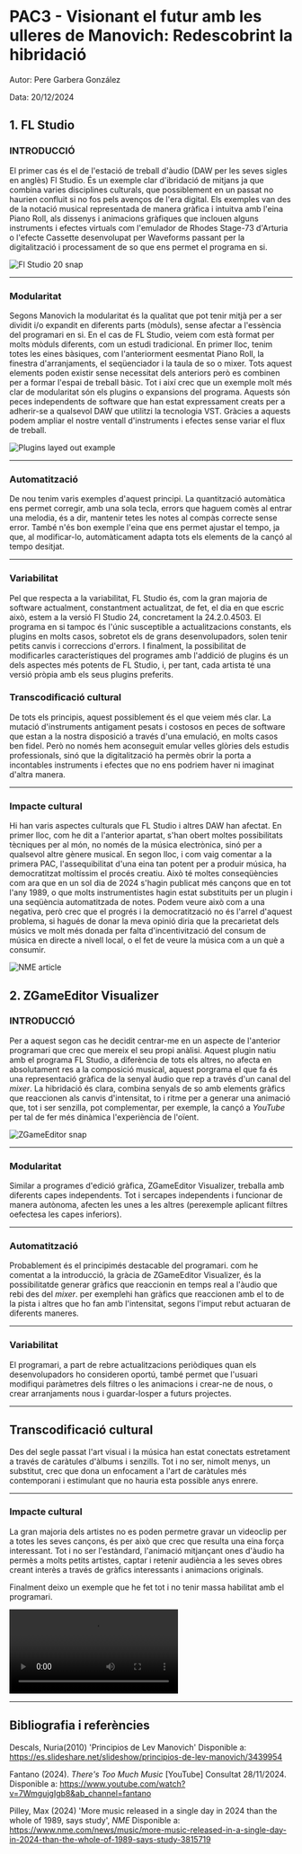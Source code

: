 # PAC3 - Visionant el futur amb les ulleres de Manovich: Redescobrint la hibridació


Autor: Pere Garbera González


Data: 20/12/2024


## 1. FL Studio 
### INTRODUCCIÓ
El primer cas és el de l'estació de treball d'àudio (DAW per les seves sigles en anglès) Fl Studio. És un exemple clar d'ibridació  de mitjans ja que combina varies disciplines culturals, que possiblement en un passat no haurien confluit si no fos pels avenços de l'era  digital. 
Els exemples van des de la notació musical representada de manera gràfica i intuitva amb l'eina Piano Roll, als dissenys i animacions gràfiques que inclouen alguns instruments i efectes virtuals com l'emulador de Rhodes Stage-73 d'Arturia o l'efecte Cassette desenvolupat per Waveforms passant per la digitalització i processament de so que ens permet el programa en si.

![Fl Studio 20 snap](https://github.com/Pere43/PAC3_Manovich_Reloaded/blob/e4e5dcdfc28eb7b0e0c8abb9791419e1e8b5d3c5/snap%20FL.JPG)

---

### Modularitat
Segons Manovich la  modularitat és  la qualitat que pot  tenir mitjà per a ser dividit i/o expandit en diferents parts (mòduls), sense afectar a l'essència del programari en si. En el cas de FL Studio, veiem com està format per molts mòduls diferents, com un  estudi  tradicional. En primer lloc, tenim totes les eines bàsiques, com l'anteriorment eesmentat Piano Roll, la finestra d'arranjaments, el seqüenciador i la taula de so o mixer.  Tots aquest elements poden existir sense necessitat dels anteriors però es combinen per a formar l'espai de treball bàsic. 
Tot i així  crec que un exemple molt més clar de modularitat són els plugins o expansions del programa. Aquests són peces independents de software que han estat expressament creats per a adherir-se  a qualsevol DAW que utilitzi la tecnologia VST. Gràcies a aquests podem ampliar el nostre ventall d'instruments i efectes sense variar el flux de treball.

![Plugins layed out example](https://github.com/Pere43/PAC3_Manovich_Reloaded/blob/7bdcf48ec725cd5c4d1946bdd2018f0e69ec97a0/Cassette%20%2B%20stage73%20snap.JPG)

---

### Automatització
De nou  tenim varis exemples d'aquest principi. 
La quantització automàtica ens permet corregir, amb una sola tecla, errors que haguem comès al entrar una melodia, és a dir, mantenir tetes les notes al compàs correcte sense error. També n'és bon exemple l'eina que ens permet ajustar el tempo, ja que, al modificar-lo, automàticament adapta tots els elements de la cançó al tempo desitjat.

---

### Variabilitat
Pel que respecta  a la variabilitat, FL Studio és, com la gran majoria de software actualment, constantment actualitzat, de fet, el dia en que escric això, estem a la versió Fl Studio 24, concretament la 24.2.0.4503. 
El programa en si  tampoc és l'únic susceptible a actualitzacions constants, els plugins en molts casos, sobretot  els de grans desenvolupadors, solen tenir petits canvis i correccions d'errors. I finalment, la possibilitat de modificarles característiques del programes amb l'addició de plugins és un dels aspectes més potents de FL Studio, i, per tant, cada artista té una  versió pròpia  amb  els seus plugins preferits.

### Transcodificació cultural
De tots els principis, aquest possiblement és el que veiem més clar. La mutació d'instruments antigament pesats i costosos en peces de software que estan a la nostra disposició a través d'una emulació, en molts casos ben fidel. Però no només hem aconseguit emular velles glòries dels estudis professionals, sinó que la digitalització ha permès obrir la porta a incontables instruments i efectes que no ens podriem haver ni imaginat d'altra manera.

---

### Impacte  cultural
Hi han varis aspectes culturals  que FL Studio i altres DAW han afectat. En primer lloc, com he dit a l'anterior apartat, s'han obert moltes possibilitats tècniques per al món, no només de la música electrònica, sinó per a qualsevol altre gènere musical.
En segon lloc, i com vaig comentar a la primera PAC, l'assequibilitat d'una eina tan  potent per a produir  música, ha democratitzat moltíssim el procés creatiu. Això   té moltes conseqüències com ara que en un sol dia de 2024 s'hagin publicat  més cançons que en tot l'any 1989, o que molts instrumentistes hagin estat substituits per un plugin i una seqüència automatitzada de notes. Podem veure això com a una negativa, però crec que el progrés i la democratització no és l'arrel d'aquest problema, si hagués de donar la meva opinió diria que la precarietat dels músics ve molt més donada per falta d'incentivització del consum de música  en directe  a nivell local, o el fet de veure la música com a un què a consumir. 

![NME article](https://github.com/Pere43/PAC3_Manovich_Reloaded/blob/2e07160007ddc2f8503effc401c4fc88e23b1f5d/article.JPG)


## 2. ZGameEditor Visualizer

### INTRODUCCIÓ
Per a aquest segon cas he decidit centrar-me en un aspecte de l'anterior programari que crec que mereix  el seu propi anàlisi. Aquest plugin natiu amb el programa FL Studio, a diferència de tots els altres, no afecta en  absolutament res a la composició musical, aquest porgrama el que fa és una representació  gràfica de la senyal àudio que rep a través d'un canal del _mixer_. La hibridació és clara, combina senyals de so amb elements gràfics que reaccionen als canvis d'intensitat, to i ritme  per a generar una animació que, tot i ser senzilla, pot complementar,  per exemple, la cançó a _YouTube_ per tal de fer més dinàmica  l'experiència de l'oïent.

![ZGameEditor snap](https://github.com/Pere43/PAC3_Manovich_Reloaded/blob/ee525b7c19f5039c5924c175f1a536ae94ec085c/ZGameEditor%20snap.JPG)

---
### Modularitat
Similar a programes d'edició gràfica, ZGameEditor Visualizer, treballa amb diferents capes independents. Tot i sercapes independents i  funcionar de manera autònoma, afecten les unes a les altres  (perexemple aplicant filtres oefectesa les capes inferiors).

---

### Automatització
Probablement és el principimés destacable del programari. com he comentat a la introducció, la gràcia de ZGameEditor  Visualizer, és la possibilitatde generar gràfics que reaccionin en temps real a l'àudio que rebi des del _mixer_. per exemplehi han gràfics que reaccionen amb el to de la pista i altres que ho fan amb l'intensitat, segons l'imput rebut actuaran de diferents maneres.

---

### Variabilitat
El programari, a part de rebre actualitzacions periòdiques quan els desenvolupadors  ho consideren  oportú, també permet que l'usuari modifiqui paràmetres dels filtres o les animacions i crear-ne de nous, o crear arranjaments nous i guardar-losper a futurs  projectes.

---

## Transcodificació cultural
Des del  segle passat l'art visual  i la música han estat conectats estretament  a través de caràtules  d'àlbums i senzills. Tot i no ser, nimolt menys, un substitut, crec que dona un enfocament a l'art de caràtules més contemporani i estimulant que  no hauria  esta  possible anys enrere. 

---

### Impacte cultural
La gran majoria dels artistes no es  poden permetre gravar un videoclip per a totes les seves cançons, és per  això que  crec que resulta  una eina força interessant. Tot i no ser l'estàndard, l'animació mitjançant ones d'àudio  ha permès a molts petits artistes, captar i retenir audiència a les seves obres  creant interès a través de gràfics interessants i animacions originals. 

Finalment  deixo un exemple que he fet tot i no tenir  massa habilitat amb el programari.

![vid visualizer](https://github.com/Pere43/PAC3_Manovich_Reloaded/blob/6f650526d457f540922e0739cf4a1b8af9bbb23c/proves%20PAC3.mp4)

---

## Bibliografia i referències

Descals, Nuria(2010) 'Principios de Lev Manovich'
Disponible a: https://es.slideshare.net/slideshow/principios-de-lev-manovich/3439954


Fantano (2024). _There's Too Much Music_ [YouTube] 
Consultat 28/11/2024. Disponible a: https://www.youtube.com/watch?v=7WmgujgIgb8&ab_channel=fantano


Pilley, Max (2024) 'More music released in a single day in 2024 than the whole of 1989, says study', _NME_ 
Disponible a: https://www.nme.com/news/music/more-music-released-in-a-single-day-in-2024-than-the-whole-of-1989-says-study-3815719
